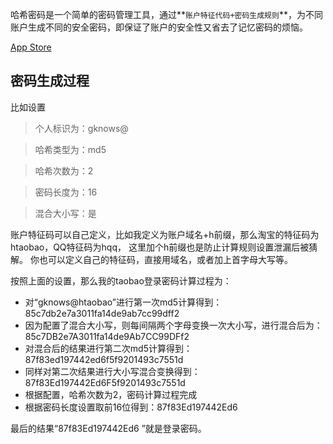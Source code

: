 哈希密码是一个简单的密码管理工具，通过**`账户特征代码+密码生成规则`**，为不同账户生成不同的安全密码，即保证了账户的安全性又省去了记忆密码的烦恼。

[App Store](https://itunes.apple.com/app/hashpass/id1116485232)

## 密码生成过程 ##

比如设置

> 个人标识为：gknows@

> 哈希类型为：md5

> 哈希次数为：2

> 密码长度为：16

> 混合大小写：是

账户特征码可以自己定义，比如我定义为账户域名+h前缀，那么淘宝的特征码为 htaobao，QQ特征码为hqq，
这里加个h前缀也是防止计算规则设置泄漏后被猜解。
你也可以定义自己的特征码，直接用域名，或者加上首字母大写等。

按照上面的设置，那么我的taobao登录密码计算过程为：

- 对“gknows@htaobao”进行第一次md5计算得到：85c7db2e7a3011fa14de9ab7cc99dff2
- 因为配置了混合大小写，则每间隔两个字母变换一次大小写，进行混合后为：85c7DB2e7A3011fa14de9Ab7CC99DFf2
- 对混合后的结果进行第二次md5计算得到：87f83ed197442ed6f5f9201493c7551d
- 同样对第二次结果进行大小写混合变换得到：87f83Ed197442Ed6F5f9201493c7551d
- 根据配置，哈希次数为2，密码计算过程完成
- 根据密码长度设置取前16位得到：87f83Ed197442Ed6

最后的结果“87f83Ed197442Ed6 ”就是登录密码。
